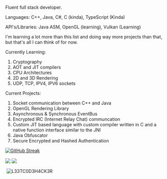 Fluent full stack developer.

Languages: C++, Java, C#, C (kinda), TypeScript (Kinda)

API's/Libraries: Java ASM, OpenGL (learning), Vulkan (Learning)

I'm learning a lot more than this list and doing way more projects than that, but that's all I can think of for now.

Currently Learning:
1. Cryptography
2. AOT and JIT compilers
3. CPU Architectures
4. 2D and 3D Rendering
5. UDP, TCP, IPV4, IPV6 sockets

Current Projects:
1. Socket communication between C++ and Java
2. OpenGL Rendering Library
3. Asynchronous & Synchronous EventBus
4. Encrypted IRC (Internet Relay Chat) communcation
5. Custom JIT based language with custom compiler written in C and a native function interface similar to the JNI
6. Java Obfuscator
7. Secure Encrypted and Hashed Authentication 

[![GitHub Streak](https://streak-stats.demolab.com/?user=L33TC0D3H4CK3R)](https://git.io/streak-stats)

<img align="center" src="https://github-readme-stats.vercel.app/api/top-langs/?username=L33TC0D3H4CK3R&count_private=true&theme=bear&langs_count=7"/> 
<img align="center" src="https://github-readme-stats.vercel.app/api?username=L33TC0D3H4CK3R&count_private=true&theme=bear" />  
<p>&nbsp;<img align="center" src="https://github-readme-stats.vercel.app/api?username=L33TC0D3H4CK3R&show_icons=true&locale=en" alt="L33TC0D3H4CK3R" /></p>


